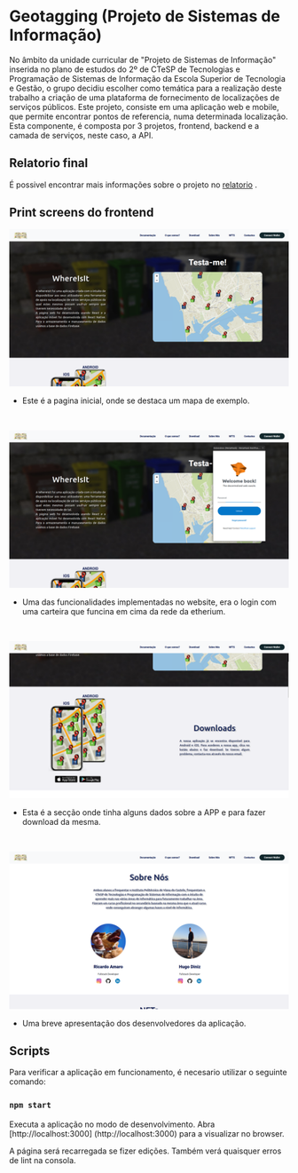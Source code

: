 # Geotagging (Projeto de Sistemas de Informação)

No âmbito da unidade curricular de "Projeto de Sistemas de Informação" inserida no plano de
estudos do 2º de CTeSP de Tecnologias e Programação de Sistemas de Informação da Escola
Superior de Tecnologia e Gestão,  o grupo decidiu escolher como temática para a realização deste trabalho a
criação de uma plataforma de fornecimento de localizações de serviços públicos.
Este projeto, consiste em uma aplicação web e mobile, que permite encontrar pontos de referencia, numa determinada localização. Esta componente, é composta por 3 projetos, frontend, backend e a camada de serviços, neste caso, a API. 


## Relatorio final
É possivel encontrar mais informações sobre o projeto no [relatorio](relatorio/Relatorio_Geotagging_Hugo_Diniz_-_Ricardo_Amaro_.pdf) .

## Print screens do frontend

![Pagina Principal](relatorio/img/main.png)
- Este é a pagina inicial, onde se destaca um mapa de exemplo.

<br>

![Wallet](relatorio/img/wallet.png)
- Uma das funcionalidades implementadas no website, era o login com uma carteira que funcina em cima da rede da etherium.

<br>

![Donwload Application](relatorio/img/app.png)
- Esta é a secção onde tinha alguns dados sobre a APP e para fazer download da mesma.

<br>

![Sobre nos](relatorio/img/developers.png)
- Uma breve apresentação dos desenvolvedores da aplicação.



## Scripts

Para verificar a aplicação em funcionamento, é necesario utilizar o seguinte comando:

### `npm start`

Executa a aplicação no modo de desenvolvimento.
Abra [http://localhost:3000] (http://localhost:3000) para a visualizar no browser.

A página será recarregada se fizer edições.
Também verá quaisquer erros de lint na consola.
